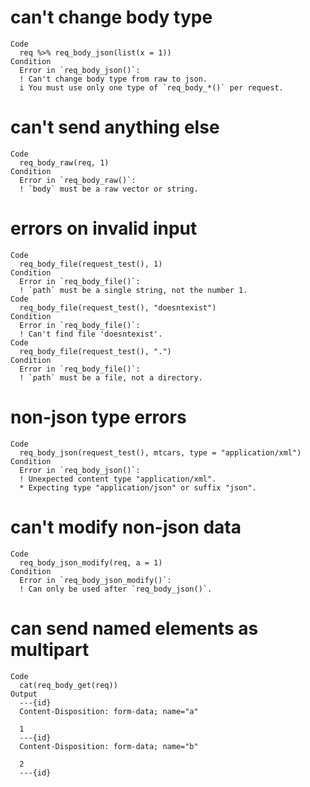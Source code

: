 # can't change body type

    Code
      req %>% req_body_json(list(x = 1))
    Condition
      Error in `req_body_json()`:
      ! Can't change body type from raw to json.
      i You must use only one type of `req_body_*()` per request.

# can't send anything else

    Code
      req_body_raw(req, 1)
    Condition
      Error in `req_body_raw()`:
      ! `body` must be a raw vector or string.

# errors on invalid input

    Code
      req_body_file(request_test(), 1)
    Condition
      Error in `req_body_file()`:
      ! `path` must be a single string, not the number 1.
    Code
      req_body_file(request_test(), "doesntexist")
    Condition
      Error in `req_body_file()`:
      ! Can't find file 'doesntexist'.
    Code
      req_body_file(request_test(), ".")
    Condition
      Error in `req_body_file()`:
      ! `path` must be a file, not a directory.

# non-json type errors

    Code
      req_body_json(request_test(), mtcars, type = "application/xml")
    Condition
      Error in `req_body_json()`:
      ! Unexpected content type "application/xml".
      * Expecting type "application/json" or suffix "json".

# can't modify non-json data

    Code
      req_body_json_modify(req, a = 1)
    Condition
      Error in `req_body_json_modify()`:
      ! Can only be used after `req_body_json()`.

# can send named elements as multipart

    Code
      cat(req_body_get(req))
    Output
      ---{id}
      Content-Disposition: form-data; name="a"
      
      1
      ---{id}
      Content-Disposition: form-data; name="b"
      
      2
      ---{id}

